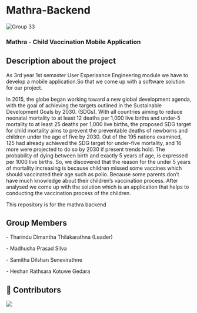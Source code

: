 # Mathra-Backend

![Group 33](https://user-images.githubusercontent.com/88552872/199204608-16f917ec-67aa-481a-b55e-ac4e15b5eed1.png)

<h3 align="left"> Mathra - Child Vaccination Mobile Application</h3>

<h2 align="left">Description about the project</h2>

As 3rd year 1st semaster User Experiaance Engineering module we have to develop a mobile application.So that we come up with a software solution for our project.

<p>In 2015, the globe began working toward a new global development agenda, with the goal of achieving the targets outlined in the Sustainable Development Goals by 2030. (SDGs). With all countries aiming to reduce neonatal mortality to at least 12 deaths per 1,000 live births and under-5 mortality to at least 25 deaths per 1,000 live births, the proposed SDG target for child mortality aims to prevent the preventable deaths of newborns and children under the age of five by 2030. Out of the 195 nations examined, 125 had already achieved the SDG target for under-five mortality, and 16 more were projected to do so by 2030 if present trends hold. The probability of dying between birth and exactly 5 years of age, is expressed per 1000 live births.
 So, we discovered that the reason for the under 5 years of mortality increasing is because children missed some vaccines which should vaccinated their age such as polio. Because some parents don’t have much knowledge about their children’s vaccination process.
After analysed we come up with the solution which is an application that helps to conducting the vaccination process of the children. 
</P>
 <p>This repository is for the mathra backend</p>
 <h2 align="left">Group Members</h2>
<p> - Tharindu Dimantha Thilakarathna (Leader)</P>
<p> - Madhusha Prasad Silva</P>
<p> - Samitha Dilshan Senevirathne</P>
<p> - Heshan Rathsara Kotuwe Gedara</P>
 
 ## 🌱 Contributors </br>

<a href="https://github.com/Black-Clovers/GOGO-APP/graphs/contributors">
  <img src="https://contrib.rocks/image?repo=Black-Clovers/GOGO-APP" />
</a>
</br>
